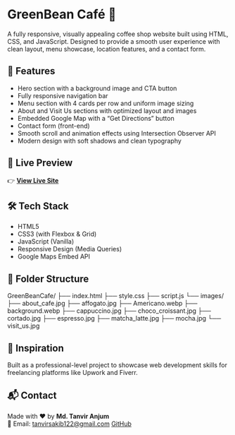 # GreenBean Café 🍵  
A fully responsive, visually appealing coffee shop website built using HTML, CSS, and JavaScript. Designed to provide a smooth user experience with clean layout, menu showcase, location features, and a contact form.

## 🌟 Features

-  Hero section with a background image and CTA button  
-  Fully responsive navigation bar  
-  Menu section with 4 cards per row and uniform image sizing  
-  About and Visit Us sections with optimized layout and images  
-  Embedded Google Map with a “Get Directions” button  
-  Contact form (front-end)  
-  Smooth scroll and animation effects using Intersection Observer API  
-  Modern design with soft shadows and clean typography  

## 🚀 Live Preview

👉 [**View Live Site**](https://tanvircodes.github.io/greenbean-cafe/)

## 🛠️ Tech Stack
- HTML5
- CSS3 (with Flexbox & Grid)
- JavaScript (Vanilla)
- Responsive Design (Media Queries)
- Google Maps Embed API

## 📁 Folder Structure
GreenBeanCafe/
├── index.html 
├── style.css
├── script.js
└── images/
├── about_cafe.jpg
├── affogato.jpg
├── Americano.webp
├── background.webp
├── cappuccino.jpg
├── choco_croissant.jpg
├── cortado.jpg
├── espresso.jpg
├── matcha_latte.jpg
├── mocha.jpg
└── visit_us.jpg


## 🧠 Inspiration

Built as a professional-level project to showcase web development skills for freelancing platforms like Upwork and Fiverr.

## 📬 Contact

Made with ❤️ by **Md. Tanvir Anjum**  
📧 Email: tanvirsakib122@gmail.com [GitHub](https://github.com/TanvirCodes)

